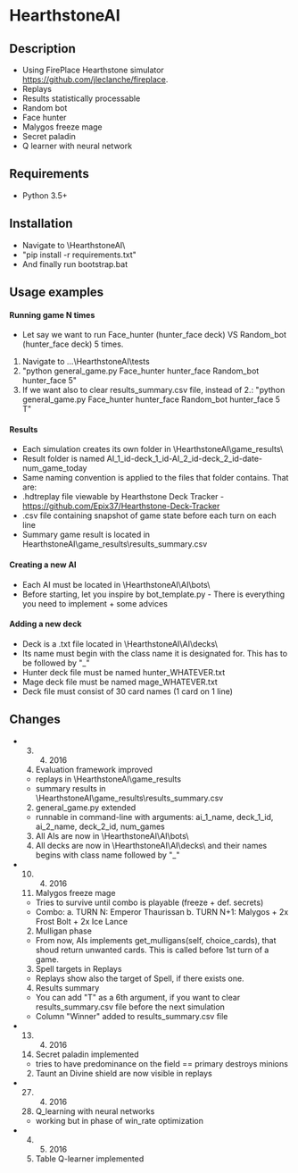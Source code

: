 # HearthstoneAI 

## Description
  * Using FirePlace Hearthstone simulator https://github.com/jleclanche/fireplace.
  * Replays
  * Results statistically processable
  * Random bot
  * Face hunter
  * Malygos freeze mage
  * Secret paladin
  * Q learner with neural network

## Requirements
  * Python 3.5+

## Installation
 * Navigate to \HearthstoneAI\
 * "pip install -r requirements.txt"
 * And finally run bootstrap.bat

## Usage examples

#### Running game N times
 * Let say we want to run Face_hunter (hunter_face deck) VS Random_bot (hunter_face deck) 5 times.
  1. Navigate to ...\HearthstoneAI\tests
  2. "python general_game.py Face_hunter hunter_face Random_bot hunter_face 5"
  3. If we want also to clear results_summary.csv file, instead of 2.: 
     "python general_game.py Face_hunter hunter_face Random_bot hunter_face 5 T"

#### Results
 * Each simulation creates its own folder in \HearthstoneAI\game_results\
 * Result folder is named AI_1_id-deck_1_id-AI_2_id-deck_2_id-date-num_game_today
 * Same naming convention is applied to the files that folder contains. That are:
  * .hdtreplay file viewable by Hearthstone Deck Tracker - https://github.com/Epix37/Hearthstone-Deck-Tracker
  * .csv file containing snapshot of game state before each turn on each line
 * Summary game result is located in HearthstoneAI\game_results\results_summary.csv

#### Creating a new AI
 * Each AI must be located in \HearthstoneAI\AI\bots\
 * Before starting, let you inspire by bot_template.py - There is everything you need to implement + some advices

#### Adding a new deck
 * Deck is a .txt file located in \HearthstoneAI\AI\decks\
 * Its name must begin with the class name it is designated for. This has to be followed by "_"
  * Hunter deck file must be named hunter_WHATEVER.txt
  * Mage deck file must be named mage_WHATEVER.txt
 * Deck file must consist of 30 card names (1 card on 1 line)

## Changes
* 03. 04. 2016
  1. Evaluation framework improved 
    * replays in \HearthstoneAI\game_results
    * summary results in \HearthstoneAI\game_results\results_summary.csv
  2. general_game.py extended
    * runnable in command-line with arguments: ai_1_name, deck_1_id, ai_2_name, deck_2_id, num_games
  3. All AIs are now in \HearthstoneAI\AI\bots\
  4. All decks are now in \HearthstoneAI\AI\decks\ and their names begins with class name followed by "_"
* 10. 04. 2016
  1. Malygos freeze mage
    * Tries to survive until combo is playable (freeze + def. secrets)
    * Combo: 
      a. TURN   N: Emperor Thaurissan
      b. TURN N+1: Malygos + 2x Frost Bolt + 2x Ice Lance
  2. Mulligan phase
    * From now, AIs implements get_mulligans(self, choice_cards), that shoud return unwanted cards. This is called before 1st turn of a game. 
  3. Spell targets in Replays
    * Replays show also the target of Spell, if there exists one.
  4. Results summary
    * You can add "T" as a 6th argument, if you want to clear results_summary.csv file before the next simulation
    * Column "Winner" added to results_summary.csv file
* 13. 04. 2016
  1. Secret paladin implemented
    * tries to have predominance on the field == primary destroys minions
  2. Taunt an Divine shield are now visible in replays
* 27. 04. 2016
  1. Q_learning with neural networks
    * working but in phase of win_rate optimization
* 04. 05. 2016
  1. Table Q-learner implemented
